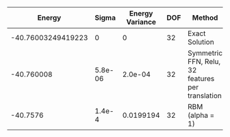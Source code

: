 | Energy             | Sigma   | Energy Variance | DOF | Method                                           | Data Repository              |
|--------------------|---------|-----------------|-----|--------------------------------------------------|------------------------------|
| -40.76003249419223 | 0       | 0               | 32  | Exact Solution                                   | data/exact1d                 |
| -40.760008         | 5.8e-06 | 2.0e-04         | 32  | Symmetric FFN, Relu, 32 features per translation | data/NQS/chain32P_32_1.mpack |
| -40.7576           | 1.4e-4  | 0.0199194       | 32  | RBM (alpha = 1)                                  |                              |
